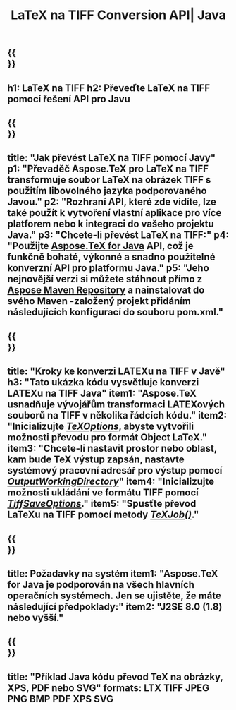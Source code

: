 ﻿---
translation: true
template: /_templates/_conversion-child-java.md
title: LaTeX na TIFF Conversion API| Java
description: Funkce převodu LaTeX na TIFF. Integrujte tuto místní knihovnu Java do svého projektu nebo použijte multiplatformní aplikace pro převod LaTeXu na TIFF.
keywords: latex to tiff api java, latex2tiff integrate
url: /java/conversion/latex-to-tiff/
family: tex
platformtag: java
feature: conversion
informat: LATEX
outformat: TIFF
otherformats: BMP XPS PDF JPEG
---

{{<section banner>}}
---
h1: LaTeX na TIFF
h2: Převeďte LaTeX na TIFF pomocí řešení API pro Javu
---

{{<section overview>}}
---
title: "Jak převést LaTeX na TIFF pomocí Javy"
p1: "Převaděč Aspose.TeX pro LaTeX na TIFF transformuje soubor LaTeX na obrázek TIFF s použitím libovolného jazyka podporovaného Javou."
p2: "Rozhraní API, které zde vidíte, lze také použít k vytvoření vlastní aplikace pro více platforem nebo k integraci do vašeho projektu Java."
p3: "Chcete-li převést LaTeX na TIFF:"
p4: "Použijte [Aspose.TeX for Java](https://products.aspose.com/tex/java) API, což je funkčně bohaté, výkonné a snadno použitelné konverzní API pro platformu Java."
p5: "Jeho nejnovější verzi si můžete stáhnout přímo z [Aspose Maven Repository](https://repository.aspose.com/tex/) a nainstalovat do svého Maven -založený projekt přidáním následujících konfigurací do souboru pom.xml."
---

{{<section feature1>}}
---
title: "Kroky ke konverzi LATEXu na TIFF v Javě"
h3: "Tato ukázka kódu vysvětluje konverzi LATEXu na TIFF Java"
item1: "Aspose.TeX usnadňuje vývojářům transformaci LATEXových souborů na TIFF v několika řádcích kódu."
item2: "Inicializujte [*TeXOptions*](https://reference.aspose.com/tex/java/com.aspose.tex/TeXOptions), abyste vytvořili možnosti převodu pro formát Object LaTeX."
item3: "Chcete-li nastavit prostor nebo oblast, kam bude TeX výstup zapsán, nastavte systémový pracovní adresář pro výstup pomocí [*OutputWorkingDirectory*](https://reference.aspose.com/tex/java/com.aspose.tex/TeXOptions#getOutputWorkingDirectory--)"
item4: "Inicializujte možnosti ukládání ve formátu TIFF pomocí [*TiffSaveOptions*](https://reference.aspose.com/tex/java/com.aspose.tex.rendering/TiffSaveOptions)."
item5: "Spusťte převod LaTeXu na TIFF pomocí metody [*TeXJob()*](https://reference.aspose.com/tex/java/com.aspose.tex/TeXJob)."
---

{{<section feature2>}}
---
title: Požadavky na systém
item1: "Aspose.TeX for Java je podporován na všech hlavních operačních systémech. Jen se ujistěte, že máte následující předpoklady:"
item2: "J2SE 8.0 (1.8) nebo vyšší."
---

{{<section widget>}}
---
title: "Příklad Java kódu převod TeX na obrázky, XPS, PDF nebo SVG"
formats: LTX TIFF JPEG PNG BMP PDF XPS SVG
---